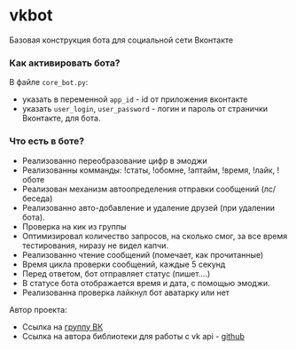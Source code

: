 # vkbot
Базовая конструкция бота для социальной сети Вконтакте

### Как активировать бота?
В файле `core_bot.py`:
+ указать в переменной `app_id` - id от приложения вконтакте
+ указать `user_login`, `user_password` - логин и пароль от странички Вконтакте, для бота.

### Что есть в боте?

+ Реализованно переобразование цифр в эмоджи
+ Реализованны комманды: !статы, !обомне, !аптайм, !время, !лайк, !оботе
+ Реализован механизм автоопределения отправки сообщений (лс/беседа)
+ Реализованно авто-добавление и удаление друзей (при удалении бота).
+ Проверка на кик из группы
+ Оптимизировал количество запросов, на сколько смог, за все время тестирования, ниразу не видел капчи.
+ Реализованно чтение сообщений (помечает, как прочитанные)
+ Время цикла проверки сообщений, каждые 5 секунд
+ Перед ответом, бот отправляет статус (пишет....)
+ В статусе бота отображается время и дата, с помощью эмоджи.
+ Реализованна проверка лайкнул бот аватарку или нет

Автор проекта:
+ Ссылка на [группу ВК](https://vk.com/snoowik)
+ Ссылка на автора библиотеки для работы с vk api - [github](https://github.com/dimka665/vk)
